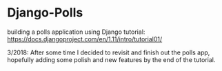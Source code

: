 # Django-Polls
building a polls application using Django
tutorial: https://docs.djangoproject.com/en/1.11/intro/tutorial01/

3/2018: 
After some time I decided to revisit and finish out the polls app, hopefully adding some polish and new features by the end of the tutorial. 